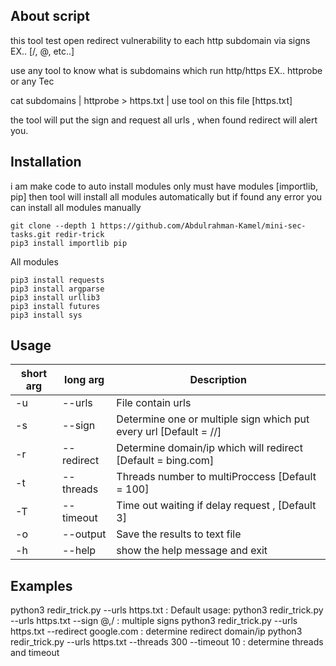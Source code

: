## About script
this tool test open redirect vulnerability to each http subdomain via signs EX.. [/, @, etc..] 

use any tool to know what is subdomains which run http/https EX.. httprobe or any Tec

cat subdomains | httprobe > https.txt | use tool on this file [https.txt]

the tool will put the sign and request all urls , when found redirect will alert you.

## Installation
i am make code to auto install modules only must have modules [importlib, pip] then tool will install all modules automatically but if found any error you can install all modules manually
```
git clone --depth 1 https://github.com/Abdulrahman-Kamel/mini-sec-tasks.git redir-trick
pip3 install importlib pip
```
All modules
```
pip3 install requests
pip3 install argparse
pip3 install urllib3
pip3 install futures
pip3 install sys
```
## Usage
short arg     | long arg      | Description
------------- | ------------- |-------------
-u            | --urls        | File contain urls
-s            | --sign        | Determine one or multiple sign which put every url [Default = //]
-r            | --redirect    | Determine domain/ip which will redirect [Default = bing.com]
-t            | --threads     | Threads number to multiProccess [Default = 100]
-T            | --timeout     | Time out waiting if delay request , [Default 3]
-o            | --output      | Save the results to text file
-h            | --help        | show the help message and exit


## Examples
python3 redir_trick.py --urls https.txt : Default usage:
python3 redir_trick.py --urls https.txt --sign @,/ : multiple signs
python3 redir_trick.py --urls https.txt --redirect google.com : determine redirect domain/ip
python3 redir_trick.py --urls https.txt --threads 300 --timeout 10 : determine threads and timeout

